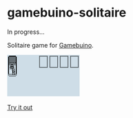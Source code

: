 # gamebuino-solitaire

In progress...

Solitaire game for [Gamebuino](http://gamebuino.com).

![Screenshot](src/images/sim.gif?raw=true)

[Try it out](http://games.aoneill.com/play.html?hex=https%3A%2F%2Fraw.githubusercontent.com%2Faoneill01%2Fgamebuino-solitaire%2Fmaster%2Fbin%2FSOLITAIR.HEX)
